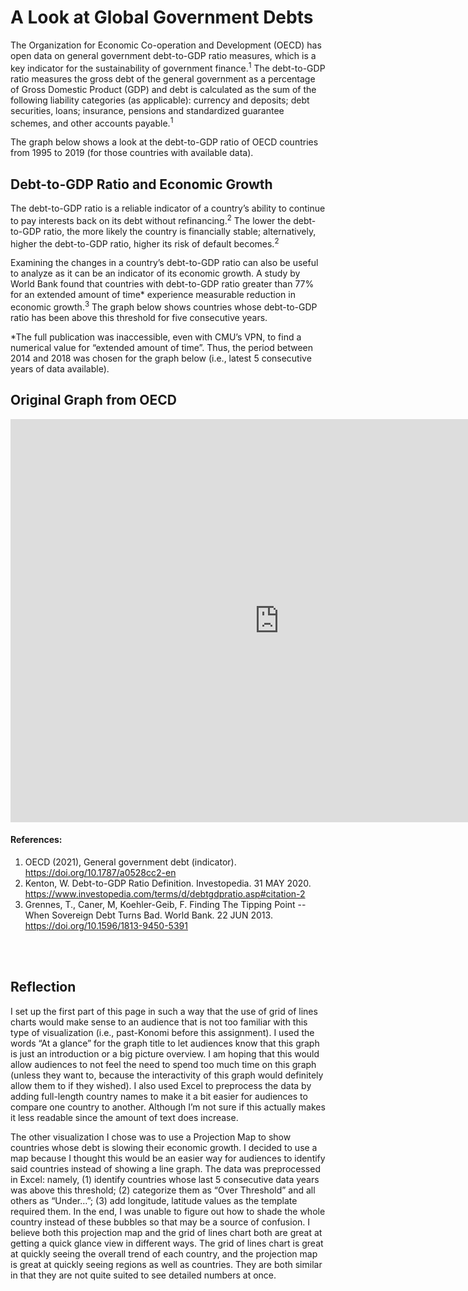 # A Look at Global Government Debts
The Organization for Economic Co-operation and Development (OECD) has open data on general government debt-to-GDP ratio measures, which is a key indicator for the sustainability of government finance.<sup>1</sup> The debt-to-GDP ratio measures the gross debt of the general government as a percentage of Gross Domestic Product (GDP) and debt is calculated as the sum of the following liability categories (as applicable): currency and deposits; debt securities, loans; insurance, pensions and standardized guarantee schemes, and other accounts payable.<sup>1</sup>

The graph below shows a look at the debt-to-GDP ratio of OECD countries from 1995 to 2019 (for those countries with available data).

<div class="flourish-embed flourish-chart" data-src="visualisation/5284012"><script src="https://public.flourish.studio/resources/embed.js"></script></div>


## Debt-to-GDP Ratio and Economic Growth
The debt-to-GDP ratio is a reliable indicator of a country’s ability to continue to pay interests back on its debt without refinancing.<sup>2</sup> The lower the debt-to-GDP ratio, the more likely the country is financially stable; alternatively, higher the debt-to-GDP ratio, higher its risk of default becomes.<sup>2</sup> 

Examining the changes in a country’s debt-to-GDP ratio can also be useful to analyze as it can be an indicator of its economic growth. A study by World Bank found that countries with debt-to-GDP ratio greater than 77% for an extended amount of time* experience measurable reduction in economic growth.<sup>3</sup> The graph below shows countries whose debt-to-GDP ratio has been above this threshold for five consecutive years.

\*The full publication was inaccessible, even with CMU’s VPN, to find a numerical value for “extended amount of time”. Thus, the period between 2014 and 2018 was chosen for the graph below (i.e., latest 5 consecutive years of data available).

<div class="flourish-embed flourish-map" data-src="visualisation/5291240"><script src="https://public.flourish.studio/resources/embed.js"></script></div>


## Original Graph from OECD
<iframe src="https://data.oecd.org/chart/6gJP" width="860" height="645" style="border: 0" mozallowfullscreen="true" webkitallowfullscreen="true" allowfullscreen="true"><a href="https://data.oecd.org/chart/6gJP" target="_blank">OECD Chart: General government debt, Total, % of GDP, Annual, 2018</a></iframe>


#### References:
1. OECD (2021), General government debt (indicator). https://doi.org/10.1787/a0528cc2-en
2. Kenton, W. Debt-to-GDP Ratio Definition. Investopedia. 31 MAY 2020. https://www.investopedia.com/terms/d/debtgdpratio.asp#citation-2
3. Grennes, T., Caner, M, Koehler-Geib, F. Finding The Tipping Point -- When Sovereign Debt Turns Bad. World Bank. 22 JUN 2013. https://doi.org/10.1596/1813-9450-5391

<br><br>
## Reflection
I set up the first part of this page in such a way that the use of grid of lines charts would make sense to an audience that is not too familiar with this type of visualization (i.e., past-Konomi before this assignment). I used the words “At a glance” for the graph title to let audiences know that this graph is just an introduction or a big picture overview. I am hoping that this would allow audiences to not feel the need to spend too much time on this graph (unless they want to, because the interactivity of this graph would definitely allow them to if they wished). I also used Excel to preprocess the data by adding full-length country names to make it a bit easier for audiences to compare one country to another. Although I’m not sure if this actually makes it less readable since the amount of text does increase. 

The other visualization I chose was to use a Projection Map to show countries whose debt is slowing their economic growth. I decided to use a map because I thought this would be an easier way for audiences to identify said countries instead of showing a line graph. The data was preprocessed in Excel: namely, (1) identify countries whose last 5 consecutive data years was above this threshold; (2) categorize them as “Over Threshold” and all others as “Under…”; (3) add longitude, latitude values as the template required them. In the end, I was unable to figure out how to shade the whole country instead of these bubbles so that may be a source of confusion. I believe both this projection map and the grid of lines chart both are great at getting a quick glance view in different ways. The grid of lines chart is great at quickly seeing the overall trend of each country, and the projection map is great at quickly seeing regions as well as countries. They are both similar in that they are not quite suited to see detailed numbers at once. 
<br><br><br><br><br><br>
